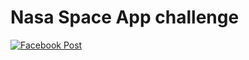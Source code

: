 # Nasa Space App challenge

[![Facebook Post](https://your-image-url.com)]([https://www.facebook.com/your-post-url](https://www.facebook.com/100026636411599/posts/pfbid0Pg2adgiCKhT8NYjpMtsMmHqSPrvwK96USvZDz98jGmj6kDzgvrZFjmfoZzNp1Gfrl/?app=fbl)https://www.facebook.com/100026636411599/posts/pfbid0Pg2adgiCKhT8NYjpMtsMmHqSPrvwK96USvZDz98jGmj6kDzgvrZFjmfoZzNp1Gfrl/?app=fbl)

